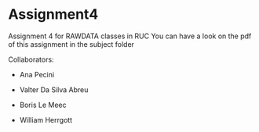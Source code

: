 # Assignment4

Assignment 4 for RAWDATA classes in RUC
You can have a look on the pdf of this assignment in the subject folder

Collaborators:

- Ana Pecini

- Valter Da Silva Abreu

- Boris Le Meec

- William Herrgott
